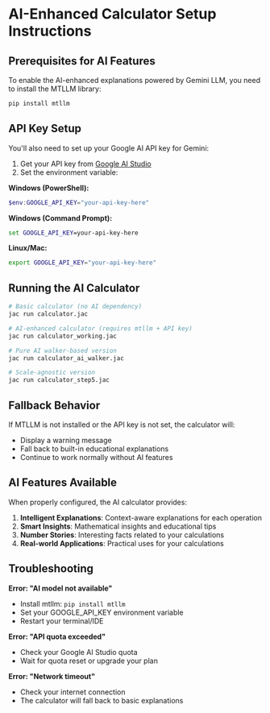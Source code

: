 # AI-Enhanced Calculator Setup Instructions

## Prerequisites for AI Features

To enable the AI-enhanced explanations powered by Gemini LLM, you need to install the MTLLM library:

```bash
pip install mtllm
```

## API Key Setup

You'll also need to set up your Google AI API key for Gemini:

1. Get your API key from [Google AI Studio](https://makersuite.google.com/app/apikey)
2. Set the environment variable:

**Windows (PowerShell):**
```powershell
$env:GOOGLE_API_KEY="your-api-key-here"
```

**Windows (Command Prompt):**
```cmd
set GOOGLE_API_KEY=your-api-key-here
```

**Linux/Mac:**
```bash
export GOOGLE_API_KEY="your-api-key-here"
```

## Running the AI Calculator

```bash
# Basic calculator (no AI dependency)
jac run calculator.jac

# AI-enhanced calculator (requires mtllm + API key)
jac run calculator_working.jac

# Pure AI walker-based version
jac run calculator_ai_walker.jac

# Scale-agnostic version
jac run calculator_step5.jac
```

## Fallback Behavior

If MTLLM is not installed or the API key is not set, the calculator will:
- Display a warning message
- Fall back to built-in educational explanations
- Continue to work normally without AI features

## AI Features Available

When properly configured, the AI calculator provides:

1. **Intelligent Explanations**: Context-aware explanations for each operation
2. **Smart Insights**: Mathematical insights and educational tips
3. **Number Stories**: Interesting facts related to your calculations
4. **Real-world Applications**: Practical uses for your calculations

## Troubleshooting

**Error: "AI model not available"**
- Install mtllm: `pip install mtllm`
- Set your GOOGLE_API_KEY environment variable
- Restart your terminal/IDE

**Error: "API quota exceeded"**
- Check your Google AI Studio quota
- Wait for quota reset or upgrade your plan

**Error: "Network timeout"**
- Check your internet connection
- The calculator will fall back to basic explanations
